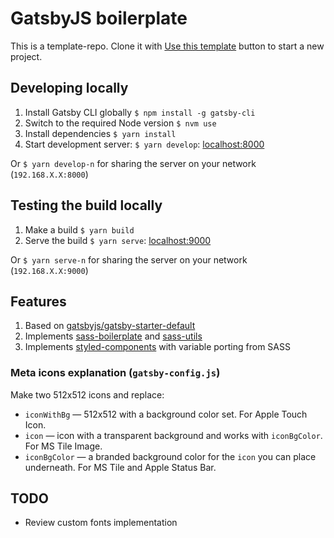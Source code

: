 # GatsbyJS boilerplate

This is a template-repo. Clone it with [Use this template](https://github.com/kollegorna/gatsby-boilerplate/generate) button to start a new project.

## Developing locally

1. Install Gatsby CLI globally `$ npm install -g gatsby-cli`
2. Switch to the required Node version `$ nvm use`
3. Install dependencies `$ yarn install`
4. Start development server: `$ yarn develop`: [localhost:8000](http://localhost:8000)

Or `$ yarn develop-n` for sharing the server on your network (`192.168.X.X:8000`)

## Testing the build locally

1. Make a build `$ yarn build`
2. Serve the build `$ yarn serve`: [localhost:9000](http://localhost:9000)

Or `$ yarn serve-n` for sharing the server on your network (`192.168.X.X:9000`)

## Features

1. Based on [gatsbyjs/gatsby-starter-default](https://github.com/gatsbyjs/gatsby-starter-default)
2. Implements [sass-boilerplate](https://github.com/kollegorna/sass-boilerplate) and [sass-utils](https://github.com/kollegorna/sass-utils)
3. Implements [styled-components](https://www.styled-components.com) with variable porting from SASS

### Meta icons explanation (`gatsby-config.js`)

Make two 512x512 icons and replace:

- `iconWithBg` — 512x512 with a background color set. For Apple Touch Icon.
- `icon` — icon with a transparent background and works with `iconBgColor`. For MS Tile Image.
- `iconBgColor` — a branded background color for the `icon` you can place underneath. For MS Tile and Apple Status Bar.

## TODO

* Review custom fonts implementation
